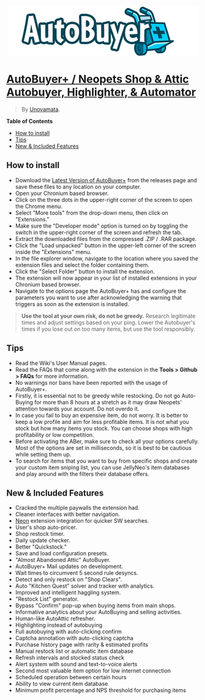 <p align="center">
  <img src="Autobuyer/Logos/logo.png" />
</p>

# [AutoBuyer+ / Neopets Shop & Attic Autobuyer, Highlighter, & Automator]()
> By [Unovamata](https://github.com/Unovamata "Unovamata").

**Table of Contents**

+ [How to install](#how-to-install)
+ [Tips](#tips)
+ [New & Included Features](#new--included-features)

## How to install
- Download the [Latest Version of AutoBuyer+](https://github.com/Unovamata/AutoBuyerPlus/releases) from the releases page and save these files to any location on your computer.
- Open your Chronium based browser.
- Click on the three dots in the upper-right corner of the screen to open the Chrome menu.
- Select "More tools" from the drop-down menu, then click on "Extensions."
- Make sure the "Developer mode" option is turned on by toggling the switch in the upper-right corner of the screen and refresh the tab.
- Extract the downloaded files from the compressed .ZIP / .RAR package.
- Click the "Load unpacked" button in the upper-left corner of the screen inside the "Extensions" menu.
- In the file explorer window, navigate to the location where you saved the extension files and select the folder containing them.
- Click the "Select Folder" button to install the extension.
- The extension will now appear in your list of installed extensions in your Chronium based browser.
- Navigate to the options page the AutoBuyer+ has and configure the parameters you want to use after acknowledging the warning that triggers as soon as the extension is installed.

> **Use the tool at your own risk, do not be greedy.** Research legitimate times and adjust settings based on your ping. Lower the Autobuyer's times if you lose out on too many items, but use the tool responsibly.

## Tips

- Read the Wiki's User Manual pages.
- Read the FAQs that come along with the extension in the **Tools > Github > FAQs** for more information.
- No warnings nor bans have been reported with the usage of AutoBuyer+.
- Firstly, it is essential not to be greedy while restocking. Do not go Auto-Buying for more than 8 hours at a stretch as it may draw Neopets' attention towards your account. Do not overdo it.
- In case you fail to buy an expensive item, do not worry. It is better to keep a low profile and aim for less profitable items. It is not what you stock but how many items you stock. You can choose shops with high profitability or low competition.
- Before activating the ABer, make sure to check all your options carefully. Most of the options are set in milliseconds, so it is best to be cautious while setting them up.
- To search for items that you want to buy from specific shops and create your custom item sniping list, you can use JellyNeo's item databases and play around with the filters their database offers.


## New & Included Features

- Cracked the multiple paywalls the extension had.
- Cleaner interfaces with better navigation.
- [Neon](https://chrome.google.com/webstore/detail/neon/hpbfhmapaaocfnpmbikclmeokcgpljnm "Neon") extension integration for quicker SW searches.
- User's shop auto-pricer.
- Shop restock timer.
- Daily update checker.
- Better "Quickstock."
- Save and load configuration presets.
- "Almost Abandoned Attic" AutoBuyer.
- AutoBuyer+ Mail updates on development.
- Wait times to circumvent 5 second rule desyncs.
- Detect and only restock on "Shop Clears".
- Auto "Kitchen Quest" solver and tracker with analytics.
- Improved and intelligent haggling system.
- "Restock List" generator.
- Bypass "Confirm" pop-up when buying items from main shops.
- Informative analytics about your AutoBuying and selling activities.
- Human-like AutoAttic refresher.
- Highlighting instead of autobuying
- Full autobuying with auto-clicking confirm
- Captcha annotation with auto-clicking captcha
- Purchase history page with rarity & estimated profits
- Manual restock list or automatic item database
- Refresh intervals and stocked status check
- Alert system with sound and text-to-voice alerts
- Second most valuable item option for low internet connection
- Scheduled operation between certain hours
- Ability to view current item database
- Minimum profit percentage and NPS threshold for purchasing items
